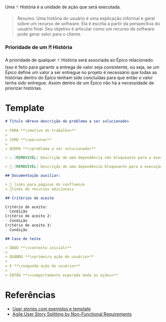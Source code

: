 Uma 🃏 História é a unidade de ação que será executada.

> Resumo: Uma história do usuário é uma explicação informal e geral sobre um recurso de software. Ela é escrita a partir da perspectiva do usuário final. Seu objetivo é articular como um recurso de software pode gerar valor para o cliente.

### Prioridade de um 🃏 História

A prioridade de qualquer 🃏 História será associada ao Épico relacionado. Isso é feito para garantir a entrega de valor seja consistente, ou seja, se um Épico define um valor a ser entregue no projeto é necessário que todas as histórias dentro do Épico tenham sido concluídas para que então o valor tenha sido entregue. Assim dentro de um Épico não há a necessidade de priorizar histórias.

# Template

```markdown
# Título <Breve descrição do problema a ser solucionado>
 
> PARA **\<motivo do trabalho>**
> 
> COMO **\<persona>**
> 
> QUERO **\<problema a ser solucionado>**

> ⚠️ [REMOVIVÉL] Descrição de uma dependência não bloqueante para a execução da história, história pode iniciar sem resolver essa pendencia

> 🚫 [REMOVIVÉL] Descrição de uma dependência bloqueante para a execução da história, história pode ser iniciada sem resolver essa pendencia

## Documentação auxiliar: 

> 📑 links para páginas do confluence
> 📑links de recursos adicionais

## Critérios de aceite

Critério de aceito:
- Condição
Critério de aceito 2:
- Condição
Critério de aceito 3:
- Condição

## Caso de teste

> DADO **\<contexto inicial>**
> 
> QUANDO **\<primeira ação do usuário>**
> 
> E **\<segunda ação do usuário>**
> 
> ENTÃO **\<comportamento esperado dada as ações>**

```

# Referências

- [User stories com exemplos e template](https://www.atlassian.com/br/agile/project-management/user-stories)
- [Agile User Story Splitting by Non-Functional Requirements](https://corebts.com/blog/agile-user-story-splitting-non-functional-requirements/#:~:text=%E2%80%9CA%20type%20of%20requirement%20that,a%20solution%20as%20a%20whole.%E2%80%9D)

